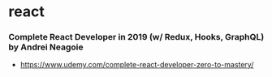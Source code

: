 # react
### Complete React Developer in 2019 (w/ Redux, Hooks, GraphQL) by Andrei Neagoie
- https://www.udemy.com/complete-react-developer-zero-to-mastery/
